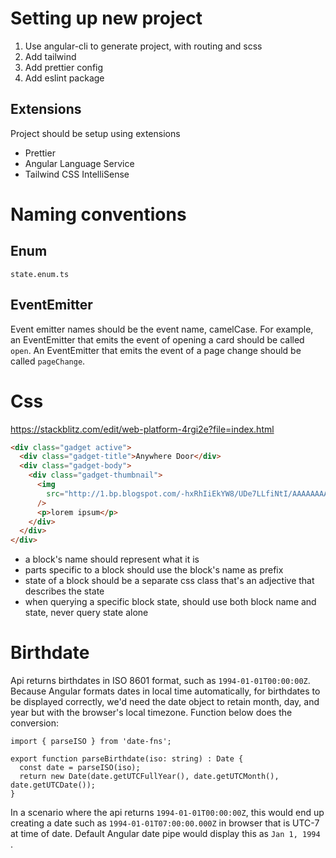 # Setting up new project
1. Use angular-cli to generate project, with routing and scss
1. Add tailwind
2. Add prettier config
3. Add eslint package

## Extensions
Project should be setup using extensions
- Prettier
- Angular Language Service
- Tailwind CSS IntelliSense

# Naming conventions
## Enum
```
state.enum.ts
```

## EventEmitter
Event emitter names should be the event name, camelCase. For example, an EventEmitter that emits the event of opening a card should be called `open`. An EventEmitter that emits the event of a page change should be called `pageChange`.

# Css

https://stackblitz.com/edit/web-platform-4rgi2e?file=index.html

```html
<div class="gadget active">
  <div class="gadget-title">Anywhere Door</div>
  <div class="gadget-body">
    <div class="gadget-thumbnail">
      <img
        src="http://1.bp.blogspot.com/-hxRhIiEkYW8/UDe7LLfiNtI/AAAAAAAAAQ8/_NKkWEz7588/s1600/dokodemo+door.jpg"
      />
      <p>lorem ipsum</p>
    </div>
  </div>
</div>
```
- a block's name should represent what it is
- parts specific to a block should use the block's name as prefix
- state of a block should be a separate css class that's an adjective that describes the state
- when querying a specific block state, should use both block name and state, never query state alone

# Birthdate
Api returns birthdates in ISO 8601 format, such as `1994-01-01T00:00:00Z`. Because Angular formats dates in local time automatically, for birthdates to be displayed correctly, we'd need the date object to retain month, day, and year but with the browser's local timezone. Function below does the conversion:
```
import { parseISO } from 'date-fns';

export function parseBirthdate(iso: string) : Date {
  const date = parseISO(iso);
  return new Date(date.getUTCFullYear(), date.getUTCMonth(), date.getUTCDate());
}
```
In a scenario where the api returns `1994-01-01T00:00:00Z`, this would end up creating a date such as `1994-01-01T07:00:00.000Z` in browser that is UTC-7 at time of date. Default Angular date pipe would display this as `Jan 1, 1994 `.

